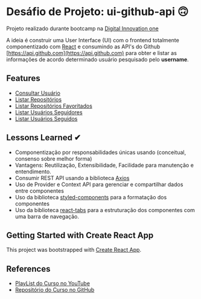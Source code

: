 # Desáfio de Projeto: ui-github-api 🙃

Projeto realizado durante bootcamp na [Digital Innovation one](https://web.dio.me)

A ideia é construir uma User Interface (UI) com o frontend totalmente componentizado com [React](https://reactjs.org) e consumindo as API's do Github [https://api.github.com](https://api.github.com) para obter e listar as informações de acordo determinado usuário pesquisado pelo **username**.

## Features

- [Consultar Usuário](https://api.github.com/users/heviane)
- [Listar Repositórios](https://api.github.com/users/heviane/repos)
- [Listar Repositórios Favoritados](https://api.github.com/users/heviane/starred)
- [Listar Usuários Seguidores](https://api.github.com/users/heviane/followers)
- [Listar Usuários Seguidos](https://api.github.com/users/heviane/following)

## Lessons Learned ✔

- Componentização por responsabilidades únicas usando (conceitual, consenso sobre melhor forma)
- Vantagens: Reutilização, Extensibilidade, Facilidade para manutenção e entendimento.
- Consumir REST API usando a biblioteca [Axios](https://www.npmjs.com/package/axios)
- Uso de Provider e Context API para gerenciar e compartilhar dados entre componentes 
- Uso da biblioteca [styled-components](https://styled-components.com) para a formatação dos componentes
- Uso da biblioteca [react-tabs](https://www.npmjs.com/package/react-tabs) para a estruturação dos componentes com uma barra de navegação.

## Getting Started with Create React App

This project was bootstrapped with [Create React App](https://github.com/facebook/create-react-app).

## References

- [PlayList do Curso no YouTube](https://www.youtube.com/playlist?list=PLTv2Rbwcr_Cru7KIHcffE1Shg9X9Eix7a)
- [Repositório do Curso no GitHub](https://github.com/benits/github-api-interface)

